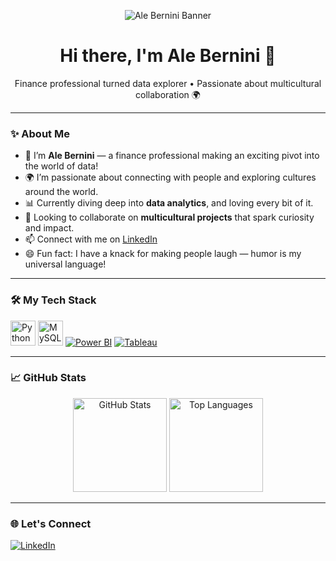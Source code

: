 <!-- Banner -->
<p align="center">
  <img src="https://raw.githubusercontent.com/alessandrabernini/alessandrabernini/main/banner.png" alt="Ale Bernini Banner"/>
</p>

<h1 align="center">Hi there, I'm Ale Bernini 👋</h1>
<p align="center">
  Finance professional turned data explorer • Passionate about multicultural collaboration 🌍
</p>

---

### ✨ About Me

- 👋 I’m **Ale Bernini** — a finance professional making an exciting pivot into the world of data!
- 🌍 I’m passionate about connecting with people and exploring cultures around the world.
- 📊 Currently diving deep into **data analytics**, and loving every bit of it.
- 🤝 Looking to collaborate on **multicultural projects** that spark curiosity and impact.
- 📫 Connect with me on [LinkedIn](https://www.linkedin.com/in/alessandrabernini)
- 😄 Fun fact: I have a knack for making people laugh — humor is my universal language!

---

### 🛠️ My Tech Stack

<a href="https://www.python.org" target="_blank"><img src="https://skillicons.dev/icons?i=python" alt="Python" title="Python" height="40"/></a>
<a href="https://www.w3schools.com/sql/" target="_blank"><img src="https://skillicons.dev/icons?i=mysql" alt="MySQL" title="MySQL" height="40"/></a>
<a href="https://learn.microsoft.com/en-us/power-bi/" target="_blank"><img src="https://img.shields.io/badge/PowerBI-F2C811?style=for-the-badge&logo=powerbi&logoColor=black" alt="Power BI" title="Power BI"/></a>
<a href="https://www.tableau.com/products/public" target="_blank"><img src="https://img.shields.io/badge/Tableau-E97627?style=for-the-badge&logo=tableau&logoColor=white" alt="Tableau" title="Tableau"/></a>

---

### 📈 GitHub Stats

<div align="center">
  <img src="https://github-readme-stats.vercel.app/api?username=alessandrabernini&show_icons=true&theme=default&hide=prs&count_private=true" alt="GitHub Stats" height="150"/>
  <img src="https://github-readme-stats.vercel.app/api/top-langs/?username=alessandrabernini&layout=compact&theme=default" alt="Top Languages" height="150"/>
</div>

---

### 🌐 Let's Connect

<a href="https://www.linkedin.com/in/alessandrabernini" target="_blank">
  <img src="https://img.shields.io/badge/LinkedIn-blue?style=for-the-badge&logo=linkedin&logoColor=white" alt="LinkedIn">
</a>
